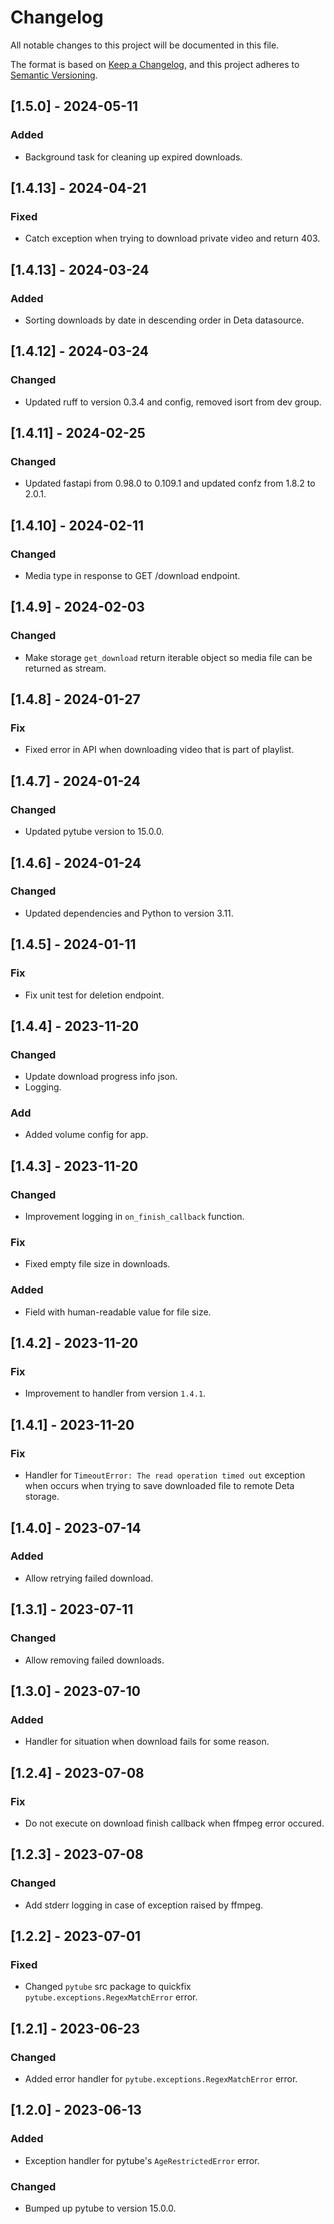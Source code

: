 # Changelog

All notable changes to this project will be documented in this file.

The format is based on [Keep a Changelog](https://keepachangelog.com/en/1.0.0/),
and this project adheres to [Semantic Versioning](https://semver.org/spec/v2.0.0.html).

## [1.5.0] - 2024-05-11
### Added
- Background task for cleaning up expired downloads.

## [1.4.13] - 2024-04-21
### Fixed
- Catch exception when trying to download private video and return 403.

## [1.4.13] - 2024-03-24
### Added
- Sorting downloads by date in descending order in Deta datasource.

## [1.4.12] - 2024-03-24
### Changed
- Updated ruff to version 0.3.4 and config, removed isort from dev group.

## [1.4.11] - 2024-02-25
### Changed
- Updated fastapi  from 0.98.0 to 0.109.1 and updated confz from 1.8.2 to 2.0.1. 

## [1.4.10] - 2024-02-11
### Changed
- Media type in response to GET /download endpoint.

## [1.4.9] - 2024-02-03
### Changed
- Make storage `get_download` return iterable object so media file can be returned as stream.

## [1.4.8] - 2024-01-27
### Fix
- Fixed error in API when downloading video that is part of playlist.

## [1.4.7] - 2024-01-24
### Changed
- Updated pytube version to 15.0.0.

## [1.4.6] - 2024-01-24
### Changed
- Updated dependencies and Python to version 3.11.

## [1.4.5] - 2024-01-11
### Fix
- Fix unit test for deletion endpoint.

## [1.4.4] - 2023-11-20
### Changed
- Update download progress info json.
- Logging.
### Add
- Added volume config for app.

## [1.4.3] - 2023-11-20
### Changed
- Improvement logging in `on_finish_callback` function.

### Fix
- Fixed empty file size in downloads.
### Added
- Field with human-readable value for file size.

## [1.4.2] - 2023-11-20
### Fix
- Improvement to handler from version `1.4.1`.

## [1.4.1] - 2023-11-20
### Fix
- Handler for `TimeoutError: The read operation timed out` exception when occurs when trying to save downloaded file to remote Deta storage.

## [1.4.0] - 2023-07-14
### Added
- Allow retrying failed download.

## [1.3.1] - 2023-07-11
### Changed
- Allow removing failed downloads.

## [1.3.0] - 2023-07-10
### Added
- Handler for situation when download fails for some reason.
 
## [1.2.4] - 2023-07-08
### Fix
- Do not execute on download finish callback when ffmpeg error occured.

## [1.2.3] - 2023-07-08
### Changed
- Add stderr logging in case of exception raised by ffmpeg.

## [1.2.2] - 2023-07-01
### Fixed

- Changed `pytube` src package to quickfix `pytube.exceptions.RegexMatchError` error.
## [1.2.1] - 2023-06-23
### Changed

- Added error handler for `pytube.exceptions.RegexMatchError` error.

## [1.2.0] - 2023-06-13
### Added

- Exception handler for pytube's `AgeRestrictedError` error.

### Changed

- Bumped up pytube to version 15.0.0.
